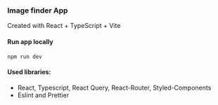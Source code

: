 ### Image finder App

Created with React + TypeScript + Vite

#### Run app locally

```npm
npm run dev
```

#### Used libraries:

- React, Typescript, React Query, React-Router, Styled-Components
- Eslint and Prettier
